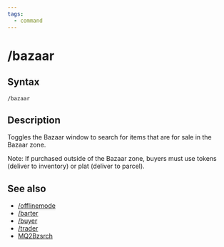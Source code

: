 ```yaml
---
tags:
  - command
---
```


# /bazaar

## Syntax

<!--cmd-syntax-start-->
```eqcommand
/bazaar
```
<!--cmd-syntax-end-->

## Description

<!--cmd-desc-start-->
Toggles the Bazaar window to search for items that are for sale in the Bazaar zone.

Note: If purchased outside of the Bazaar zone, buyers must use tokens (deliver to inventory) or plat (deliver to parcel).
<!--cmd-desc-end-->

## See also

- [/offlinemode](cmd-offlinemode.md)
- [/barter](cmd-barter.md)
- [/buyer](cmd-buyer.md)
- [/trader](cmd-trader.md)
- [MQ2Bzsrch](../../macroquest/plugins/core-plugins/bzsrch/README.md)